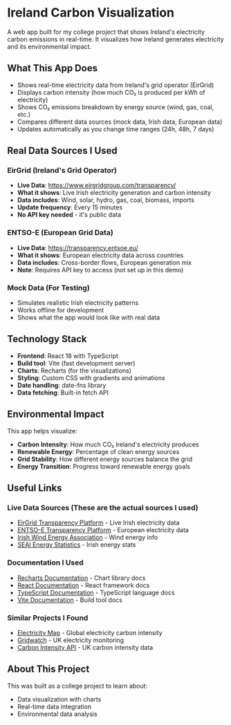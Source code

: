 # Ireland Carbon Visualization

A web app built for my college project that shows Ireland's electricity carbon emissions in real-time. It visualizes how Ireland generates electricity and its environmental impact.

## What This App Does

- Shows real-time electricity data from Ireland's grid operator (EirGrid)
- Displays carbon intensity (how much CO₂ is produced per kWh of electricity)
- Shows CO₂ emissions breakdown by energy source (wind, gas, coal, etc.)
- Compares different data sources (mock data, Irish data, European data)
- Updates automatically as you change time ranges (24h, 48h, 7 days)

## Real Data Sources I Used

### EirGrid (Ireland's Grid Operator)
- **Live Data**: https://www.eirgridgroup.com/transparency/
- **What it shows**: Live Irish electricity generation and carbon intensity
- **Data includes**: Wind, solar, hydro, gas, coal, biomass, imports
- **Update frequency**: Every 15 minutes
- **No API key needed** - it's public data

### ENTSO-E (European Grid Data)
- **Live Data**: https://transparency.entsoe.eu/
- **What it shows**: European electricity data across countries
- **Data includes**: Cross-border flows, European generation mix
- **Note**: Requires API key to access (not set up in this demo)

### Mock Data (For Testing)
- Simulates realistic Irish electricity patterns
- Works offline for development
- Shows what the app would look like with real data

## Technology Stack

- **Frontend**: React 18 with TypeScript
- **Build tool**: Vite (fast development server)
- **Charts**: Recharts (for the visualizations)
- **Styling**: Custom CSS with gradients and animations
- **Date handling**: date-fns library
- **Data fetching**: Built-in fetch API

## Environmental Impact

This app helps visualize:
- **Carbon Intensity**: How much CO₂ Ireland's electricity produces
- **Renewable Energy**: Percentage of clean energy sources
- **Grid Stability**: How different energy sources balance the grid
- **Energy Transition**: Progress toward renewable energy goals

## Useful Links

### Live Data Sources (These are the actual sources I used)
- [EirGrid Transparency Platform](https://www.eirgridgroup.com/transparency/) - Live Irish electricity data
- [ENTSO-E Transparency Platform](https://transparency.entsoe.eu/) - European electricity data
- [Irish Wind Energy Association](https://www.iwea.com/) - Wind energy info
- [SEAI Energy Statistics](https://www.seai.ie/data-and-insights/seai-statistics/) - Irish energy stats

### Documentation I Used
- [Recharts Documentation](https://recharts.org/) - Chart library docs
- [React Documentation](https://react.dev/) - React framework docs
- [TypeScript Documentation](https://www.typescriptlang.org/) - TypeScript language docs
- [Vite Documentation](https://vitejs.dev/) - Build tool docs

### Similar Projects I Found
- [Electricity Map](https://electricitymap.org/) - Global electricity carbon intensity
- [Gridwatch](https://gridwatch.co.uk/) - UK electricity monitoring
- [Carbon Intensity API](https://carbonintensity.org.uk/) - UK carbon intensity data

## About This Project

This was built as a college project to learn about:
- Data visualization with charts
- Real-time data integration
- Environmental data analysis

